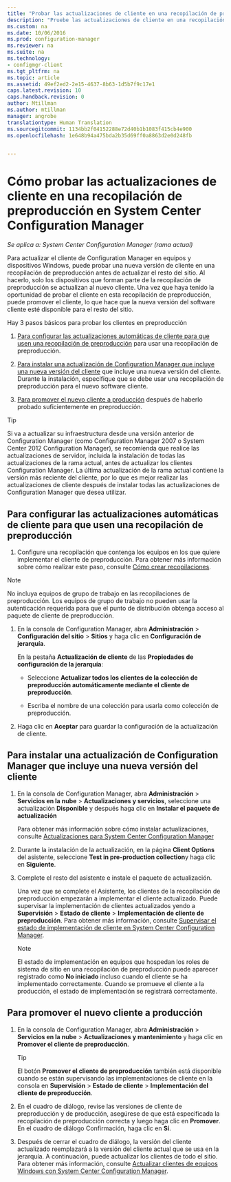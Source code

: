 ```yaml
---
title: "Probar las actualizaciones de cliente en una recopilación de preproducción | System Center Configuration Manager"
description: "Pruebe las actualizaciones de cliente en una recopilación de preproducción en System Center Configuration Manager."
ms.custom: na
ms.date: 10/06/2016
ms.prod: configuration-manager
ms.reviewer: na
ms.suite: na
ms.technology:
- configmgr-client
ms.tgt_pltfrm: na
ms.topic: article
ms.assetid: 49ef2ed2-2e15-4637-8b63-1d5b7f9c17e1
caps.latest.revision: 10
caps.handback.revision: 0
author: Mtillman
ms.author: mtillman
manager: angrobe
translationtype: Human Translation
ms.sourcegitcommit: 1134bb2f04152288e72d40b1b1083f415cb4e900
ms.openlocfilehash: 1e648b94a475bda2b35d69ff0a8863d2e0d248fb


---
```

# <a name="how-to-test-client-upgrades-in-a-preproduction-collection-in-system-center-configuration-manager"></a>Cómo probar las actualizaciones de cliente en una recopilación de preproducción en System Center Configuration Manager

*Se aplica a: System Center Configuration Manager (rama actual)*

Para actualizar el cliente de Configuration Manager en equipos y dispositivos Windows, puede probar una nueva versión de cliente en una recopilación de preproducción antes de actualizar el resto del sitio.  Al hacerlo, solo los dispositivos que forman parte de la recopilación de preproducción se actualizan al nuevo cliente. Una vez que haya tenido la oportunidad de probar el cliente en esta recopilación de preproducción, puede promover el cliente, lo que hace que la nueva versión del software cliente esté disponible para el resto del sitio.  

 Hay 3 pasos básicos para probar los clientes en preproducción  

1.  [Para configurar las actualizaciones automáticas de cliente para que usen una recopilación de preproducción](#BKMK_config) para usar una recopilación de preproducción.  

2.  [Para instalar una actualización de Configuration Manager que incluye una nueva versión del cliente](#BKMK_install) que incluye una nueva versión del cliente. Durante la instalación, especifique que se debe usar una recopilación de preproducción para el nuevo software cliente.  

3.  [Para promover el nuevo cliente a producción](#BKMK_promote) después de haberlo probado suficientemente en preproducción.  

> [!TIP]  
>  Si va a actualizar su infraestructura desde una versión anterior de Configuration Manager \(como Configuration Manager 2007 o System Center 2012 Configuration Manager\), se recomienda que realice las actualizaciones de servidor, incluida la instalación de todas las actualizaciones de la rama actual, antes de actualizar los clientes Configuration Manager.   La última actualización de la rama actual contiene la versión más reciente del cliente, por lo que es mejor realizar las actualizaciones de cliente después de instalar todas las actualizaciones de Configuration Manager que desea utilizar.  

##  <a name="a-namebkmkconfiga-to-configure-automatic-client-upgrades-to-use-a-preproduction-collection"></a><a name="BKMK_config"></a> Para configurar las actualizaciones automáticas de cliente para que usen una recopilación de preproducción  

1. Configure una recopilación que contenga los equipos en los que quiere implementar el cliente de preproducción. Para obtener más información sobre cómo realizar este paso, consulte [Cómo crear recopilaciones](..\collections\create-collections.md).

> [!NOTE]
> No incluya equipos de grupo de trabajo en las recopilaciones de preproducción. Los equipos de grupo de trabajo no pueden usar la autenticación requerida para que el punto de distribución obtenga acceso al paquete de cliente de preproducción.   

1.  En la consola de Configuration Manager, abra **Administración** > **Configuración del sitio** > **Sitios** y haga clic en **Configuración de jerarquía**.  

     En la pestaña **Actualización de cliente** de las **Propiedades de configuración de la jerarquía**:  

    -   Seleccione **Actualizar todos los clientes de la colección de preproducción automáticamente mediante el cliente de preproducción**.  

    -   Escriba el nombre de una colección para usarla como colección de preproducción.  

2.  Haga clic en **Aceptar** para guardar la configuración de la actualización de cliente.  

##  <a name="a-namebkmkinstalla-to-install-a-configuration-manager-update-that-includes-a-new-version-of-the-client"></a><a name="BKMK_install"></a> Para instalar una actualización de Configuration Manager que incluye una nueva versión del cliente  

1.  En la consola de Configuration Manager, abra **Administración** > **Servicios en la nube** > **Actualizaciones y servicios**, seleccione una actualización **Disponible** y después haga clic en **Instalar el paquete de actualización**  

     Para obtener más información sobre cómo instalar actualizaciones, consulte [Actualizaciones para System Center Configuration Manager](../../../../core/servers/manage/updates.md)  

2.  Durante la instalación de la actualización, en la página **Client Options** del asistente, seleccione **Test in pre-production collection**y haga clic en **Siguiente**.  

3.  Complete el resto del asistente e instale el paquete de actualización.  

     Una vez que se complete el Asistente, los clientes de la recopilación de preproducción empezarán a implementar el cliente actualizado. Puede supervisar la implementación de clientes actualizados yendo a **Supervisión** > **Estado de cliente** > **Implementación de cliente de preproducción**. Para obtener más información, consulte [Supervisar el estado de implementación de cliente en System Center Configuration Manager](../../../../core/clients/deploy/monitor-client-deployment-status.md).

    > [!NOTE]
    > El estado de implementación en equipos que hospedan los roles de sistema de sitio en una recopilación de preproducción puede aparecer registrado como **No iniciado** incluso cuando el cliente se ha implementado correctamente. Cuando se promueve el cliente a la producción, el estado de implementación se registrará correctamente.

##  <a name="a-namebkmkpromotea-to-promote-the-new-client-to-production"></a><a name="BKMK_promote"></a> Para promover el nuevo cliente a producción  

1.  En la consola de Configuration Manager, abra **Administración** > **Servicios en la nube** > **Actualizaciones y mantenimiento** y haga clic en **Promover el cliente de preproducción**.

    > [!TIP]
    > El botón **Promover el cliente de preproducción** también está disponible cuando se están supervisando las implementaciones de cliente en la consola en **Supervisión** > **Estado de cliente** > **Implementación del cliente de preproducción**.

2.  En el cuadro de diálogo, revise las versiones de cliente de preproducción y de producción, asegúrese de que está especificada la recopilación de preproducción correcta y luego haga clic en **Promover**. En el cuadro de diálogo Confirmación, haga clic en **Sí**.  

3.  Después de cerrar el cuadro de diálogo, la versión del cliente actualizado reemplazará a la versión del cliente actual que se usa en la jerarquía. A continuación, puede actualizar los clientes de todo el sitio. Para obtener más información, consulte [Actualizar clientes de equipos Windows con System Center Configuration Manager](../../../../core/clients/manage/upgrade/upgrade-clients-for-windows-computers.md).  



<!--HONumber=Nov16_HO1-->


